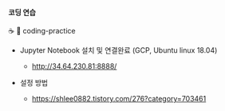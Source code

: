 #### 코딩 연습
:coffee: :snake: coding-practice
  

- Jupyter Notebook 설치 및 연결완료 (GCP, Ubuntu linux 18.04)
  - http://34.64.230.81:8888/

- 설정 방법
  - https://shlee0882.tistory.com/276?category=703461
